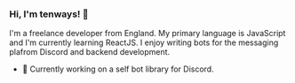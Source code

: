### Hi, I'm tenways! 👋

I'm a freelance developer from England. My primary language is JavaScript and I'm currently learning ReactJS. I enjoy writing bots for the messaging plafrom Discord and backend development.

- 👻 Currently working on a self bot library for Discord.
